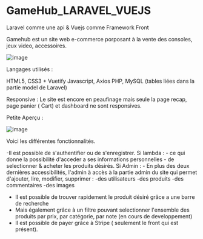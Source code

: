 # GameHub_LARAVEL_VUEJS
Laravel comme une api & Vuejs comme Framework Front

Gamehub est un site web e-commerce porposant à la vente des consoles, jeux video, accessoires.

![image](https://user-images.githubusercontent.com/72380383/111175053-4abf8f00-85a8-11eb-92fe-617a90121654.png)

Langages utilisés :

HTML5, CSS3 + Vuetify
Javascript, Axios
PHP, MySQL (tables liées dans la partie model de Laravel)

Responsive :
Le site est encore en peaufinage mais seule la page recap, page panier ( Cart) et dashboard ne sont responsives.

Petite Aperçu : 

![image](https://user-images.githubusercontent.com/72380383/111181068-e273ac00-85ad-11eb-8d1f-26ebc2ba0da2.png)


Voici les différentes fonctionnalités.

-Il est possible de s'authentifier ou de s'enregistrer.
Si lambda :
    - ce qui donne la possibilité d'acceder a ses informations personnelles
    - de selectionner & acheter les produits désirés.
Si Admin :
    - En plus des deux dernières accessibilités, l'admin à accès à la partie admin du site qui permet d'ajouter, lire, modifier, supprimer :
        -des utilisateurs
        -des produits
        -des commentaires
        -des images
 - Il est possible de trouver rapidement le produit désiré grâce a une barre de recherche 
 - Mais également grâce à un filtre pouvant selectionner l'ensemble des produits par prix, par catégorie, par note (en cours de developpement)
 -  Il est possible de payer grâce à Stripe ( seulement le front qui est présent).

